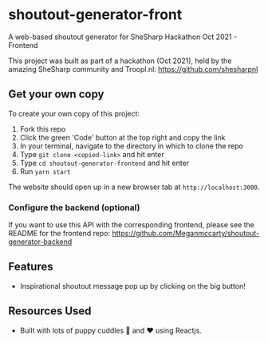 # shoutout-generator-front

A web-based shoutout generator for SheSharp Hackathon Oct 2021 - Frontend

This project was built as part of a hackathon (Oct 2021), held by the amazing SheSharp community and Troopl.nl: https://github.com/shesharpnl

## Get your own copy

To create your own copy of this project:

1. Fork this repo
2. Click the green 'Code' button at the top right and copy the link
3. In your terminal, navigate to the directory in which to clone the repo
4. Type `git clone <copied-link>` and hit enter
5. Type `cd shoutout-generator-frontend` and hit enter
6. Run `yarn start`

The website should open up in a new browser tab at `http://localhost:3000`.

### Configure the backend (optional)

If you want to use this API with the corresponding frontend, please see the README for the frontend repo: https://github.com/Meganmccarty/shoutout-generator-backend

## Features

- Inspirational shoutout message pop up by clicking on the big button!

## Resources Used

- Built with lots of puppy cuddles 🐶 and ❤️ using Reactjs.
